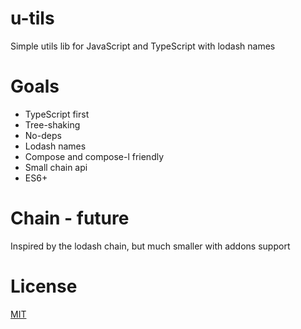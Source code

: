 # u-tils
Simple utils lib for JavaScript and TypeScript with lodash names

# Goals
* TypeScript first
* Tree-shaking
* No-deps
* Lodash names
* Compose and compose-l friendly
* Small chain api
* ES6+

# Chain - future
Inspired by the lodash chain, but much smaller with addons support



# License
[MIT](https://github.com/thalesrc/js-utils/blob/master/LICENSE)
